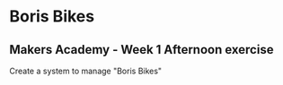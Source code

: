 # Boris Bikes

## Makers Academy - Week 1 Afternoon exercise

Create a system to manage "Boris Bikes"
